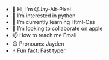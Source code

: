 - 👋 Hi, I’m @Jay-Alt-Pixel
- 👀 I’m interested in python
- 🌱 I’m currently learning Html-Css 
- 💞️ I’m looking to collaborate on apple
- 📫 How to reach me Emali
- 😄 Pronouns: Jayden
- ⚡ Fun fact: Fast typer

<!---
Jay-Alt-Pixel/Jay-Alt-Pixel is a ✨ special ✨ repository because its `README.md` (this file) appears on your GitHub profile.
You can click the Preview link to take a look at your changes.
--->
